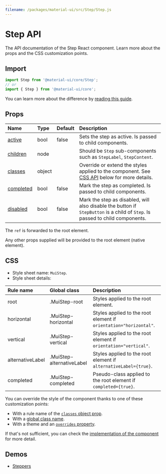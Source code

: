 ```yaml
---
filename: /packages/material-ui/src/Step/Step.js
---
```


<!--- This documentation is automatically generated, do not try to edit it. -->

# Step API

<p class="description">The API documentation of the Step React component. Learn more about the props and the CSS customization points.</p>

## Import

```js
import Step from '@material-ui/core/Step';
// or
import { Step } from '@material-ui/core';
```

You can learn more about the difference by [reading this guide](/guides/minimizing-bundle-size/).



## Props

| Name | Type | Default | Description |
|:-----|:-----|:--------|:------------|
| <a class="anchor-link" id="props--active"></a><a href="#props--active" class="prop-name">active</a> | <span class="prop-type">bool</span> | <span class="prop-default">false</span> | Sets the step as active. Is passed to child components. |
| <a class="anchor-link" id="props--children"></a><a href="#props--children" class="prop-name">children</a> | <span class="prop-type">node</span> |  | Should be `Step` sub-components such as `StepLabel`, `StepContent`. |
| <a class="anchor-link" id="props--classes"></a><a href="#props--classes" class="prop-name">classes</a> | <span class="prop-type">object</span> |  | Override or extend the styles applied to the component. See [CSS API](#css) below for more details. |
| <a class="anchor-link" id="props--completed"></a><a href="#props--completed" class="prop-name">completed</a> | <span class="prop-type">bool</span> | <span class="prop-default">false</span> | Mark the step as completed. Is passed to child components. |
| <a class="anchor-link" id="props--disabled"></a><a href="#props--disabled" class="prop-name">disabled</a> | <span class="prop-type">bool</span> | <span class="prop-default">false</span> | Mark the step as disabled, will also disable the button if `StepButton` is a child of `Step`. Is passed to child components. |

The `ref` is forwarded to the root element.

Any other props supplied will be provided to the root element (native element).

## CSS

- Style sheet name: `MuiStep`.
- Style sheet details:

| Rule name | Global class | Description |
|:-----|:-------------|:------------|
| <span class="prop-name">root</span> | <span class="prop-name">.MuiStep-root</span> | Styles applied to the root element.
| <span class="prop-name">horizontal</span> | <span class="prop-name">.MuiStep-horizontal</span> | Styles applied to the root element if `orientation="horizontal"`.
| <span class="prop-name">vertical</span> | <span class="prop-name">.MuiStep-vertical</span> | Styles applied to the root element if `orientation="vertical"`.
| <span class="prop-name">alternativeLabel</span> | <span class="prop-name">.MuiStep-alternativeLabel</span> | Styles applied to the root element if `alternativeLabel={true}`.
| <span class="prop-name">completed</span> | <span class="prop-name">.MuiStep-completed</span> | Pseudo-class applied to the root element if `completed={true}`.

You can override the style of the component thanks to one of these customization points:

- With a rule name of the [`classes` object prop](/customization/components/#overriding-styles-with-classes).
- With a [global class name](/customization/components/#overriding-styles-with-global-class-names).
- With a theme and an [`overrides` property](/customization/globals/#css).

If that's not sufficient, you can check the [implementation of the component](https://github.com/mui-org/material-ui/blob/master/packages/material-ui/src/Step/Step.js) for more detail.

## Demos

- [Steppers](/components/steppers/)

